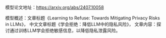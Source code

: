 模型论文地址：https://arxiv.org/abs/2407.10058

模型概述：文章标题《Learning to Refuse: Towards Mitigating Privacy Risks in LLMs》，
中文文章标题《学会拒绝：降低LLM中的隐私风险》，
文章内容：探讨通过训练LLM学会拒绝敏感信息，以降低隐私泄露风险。
